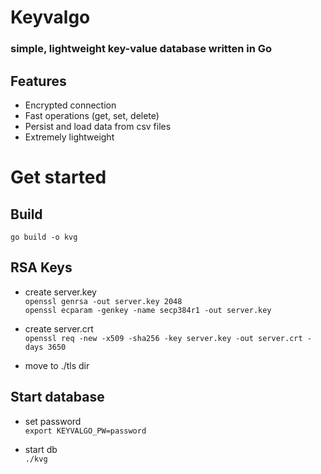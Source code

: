# Keyvalgo
### simple, lightweight key-value database written in Go

## Features
- Encrypted connection
- Fast operations (get, set, delete)
- Persist and load data from csv files
- Extremely lightweight


# Get started

## Build
`go build -o kvg`

## RSA Keys
- create server.key <br>
`openssl genrsa -out server.key 2048` <br>
`openssl ecparam -genkey -name secp384r1 -out server.key`

- create server.crt <br>
`openssl req -new -x509 -sha256 -key server.key -out server.crt -days 3650`

- move to ./tls dir

## Start database
- set password <br>
`export KEYVALGO_PW=password` <br>

- start db <br>
`./kvg`
